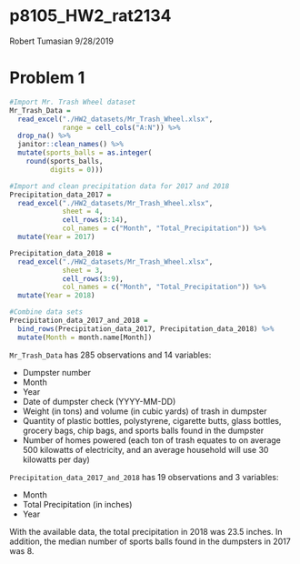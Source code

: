 p8105\_HW2\_rat2134
================
Robert Tumasian
9/28/2019

# Problem 1

``` r
#Import Mr. Trash Wheel dataset 
Mr_Trash_Data = 
  read_excel("./HW2_datasets/Mr_Trash_Wheel.xlsx",
             range = cell_cols("A:N")) %>%
  drop_na() %>%
  janitor::clean_names() %>%
  mutate(sports_balls = as.integer(
    round(sports_balls, 
          digits = 0)))
```

``` r
#Import and clean precipitation data for 2017 and 2018
Precipitation_data_2017 =
  read_excel("./HW2_datasets/Mr_Trash_Wheel.xlsx",
             sheet = 4,
             cell_rows(3:14),
             col_names = c("Month", "Total_Precipitation")) %>%
  mutate(Year = 2017)

Precipitation_data_2018 =
  read_excel("./HW2_datasets/Mr_Trash_Wheel.xlsx",
             sheet = 3,
             cell_rows(3:9),
             col_names = c("Month", "Total_Precipitation")) %>%
  mutate(Year = 2018)

#Combine data sets
Precipitation_data_2017_and_2018 = 
  bind_rows(Precipitation_data_2017, Precipitation_data_2018) %>%
  mutate(Month = month.name[Month])
```

`Mr_Trash_Data` has 285 observations and 14 variables:

  - Dumpster number
  - Month
  - Year
  - Date of dumpster check (YYYY-MM-DD)
  - Weight (in tons) and volume (in cubic yards) of trash in dumpster
  - Quantity of plastic bottles, polystyrene, cigarette butts, glass
    bottles, grocery bags, chip bags, and sports balls found in the
    dumpster
  - Number of homes powered (each ton of trash equates to on average 500
    kilowatts of electricity, and an average household will use 30
    kilowatts per day)

`Precipitation_data_2017_and_2018` has 19 observations and 3 variables:

  - Month
  - Total Precipitation (in inches)
  - Year

With the available data, the total precipitation in 2018 was 23.5
inches. In addition, the median number of sports balls found in the
dumpsters in 2017 was 8.
